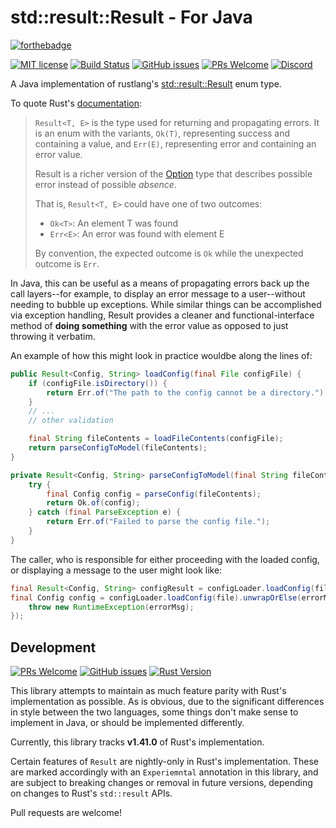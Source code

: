 # std::result::Result - For Java 

[![forthebadge](https://forthebadge.com/images/badges/made-with-java.svg)](https://forthebadge.com)

[![MIT license](https://img.shields.io/badge/License-MIT-blue.svg)](https://lbesson.mit-license.org/)
[![Build Status](https://travis-ci.org/Seputaes/result.svg?branch=master)](https://travis-ci.org/Seputaes/result)
[![GitHub issues](https://img.shields.io/github/issues/Seputaes/result.svg)](https://GitHub.com/seputaes/result/issues/)
[![PRs Welcome](https://img.shields.io/badge/PRs-welcome-brightgreen.svg?style=flat)](http://makeapullrequest.com)
[![Discord](https://img.shields.io/discord/481539443170344961?logo=discord&label=Discord)](https://sep.gg/discord)

A Java implementation of rustlang's 
[std::result::Result](https://doc.rust-lang.org/std/result/enum.Result.html) 
enum type.

To quote Rust's 
[documentation](https://doc.rust-lang.org/rust-by-example/error/result.html):

> `Result<T, E>` is the type used for returning and propagating errors. It is an 
> enum with the variants, `Ok(T)`, representing success and containing a value, 
> and `Err(E)`, representing error and containing an error value.
>
> Result is a richer version of the 
> [Option](https://doc.rust-lang.org/std/option/enum.Option.html) 
> type that describes possible error instead of possible *absence*.
>
> That is, `Result<T, E>` could have one of two outcomes:
> - `Ok<T>`: An element T was found
> - `Err<E>`: An error was found with element E
>    
> By convention, the expected outcome is `Ok` while the unexpected outcome 
> is `Err`.

In Java, this can be useful as a means of propagating errors back up the call
layers--for example, to display an error message to a user--without needing
to bubble up exceptions. While similar things can be accomplished via exception
handling, Result provides a cleaner and functional-interface method of 
**doing something** with the error value as opposed to just throwing it 
verbatim.

An example of how this might look in practice wouldbe along the lines of:

```java
public Result<Config, String> loadConfig(final File configFile) {
    if (configFile.isDirectory()) {
        return Err.of("The path to the config cannot be a directory.");
    }
    // ...
    // other validation

    final String fileContents = loadFileContents(configFile);
    return parseConfigToModel(fileContents);
}

private Result<Config, String> parseConfigToModel(final String fileContents) {
    try {
        final Config config = parseConfig(fileContents);
        return Ok.of(config);
    } catch (final ParseException e) {
        return Err.of("Failed to parse the config file.");
    }
}
```

The caller, who is responsible for either proceeding with the loaded config, or
displaying a message to the user might look like:


```java
final Result<Config, String> configResult = configLoader.loadConfig(file);
final Config config = configLoader.loadConfig(file).unwrapOrElse(errorMsg -> {
    throw new RuntimeException(errorMsg);
});
```

## Development

[![PRs Welcome](https://img.shields.io/badge/PRs-welcome-brightgreen.svg?style=flat-square)](http://makeapullrequest.com)
[![GitHub issues](https://img.shields.io/github/issues/Seputaes/result.svg)](https://GitHub.com/seputaes/result/issues/)
[![Rust Version](https://img.shields.io/badge/rust-1.41.0-b7410e)](https://doc.rust-lang.org/1.41.0/std/result/)

This library attempts to maintain as much feature parity with Rust's 
implementation as possible. As is obvious, due to the significant differences
in style between the two languages, some things don't make sense to implement
in Java, or should be implemented differently.

Currently, this library tracks **v1.41.0** of Rust's implementation.

Certain features of `Result` are nightly-only in Rust's implementation. These
are marked accordingly with an `Experiemntal` annotation in this library, and
are subject to breaking changes or removal in future versions, depending on
changes to Rust's `std::result` APIs.

Pull requests are welcome!